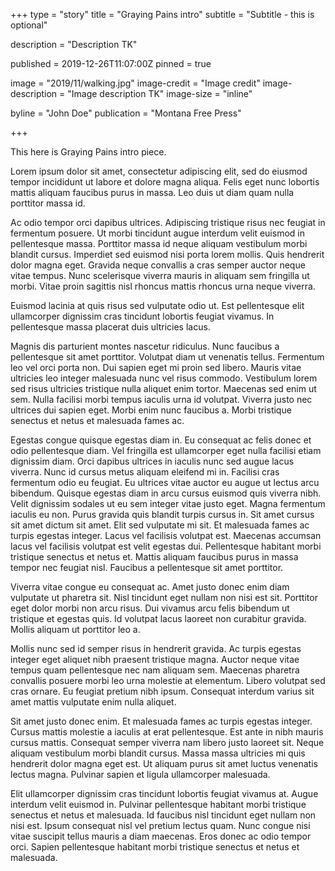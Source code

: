 +++
type = "story"
title = "Graying Pains intro"
subtitle = "Subtitle - this is optional"

description = "Description TK"

published = 2019-12-26T11:07:00Z
pinned = true

image = "2019/11/walking.jpg"
image-credit = "Image credit"
image-description = "Image description TK"
image-size = "inline"

byline = "John Doe"
publication = "Montana Free Press"

+++

This here is Graying Pains intro piece.

Lorem ipsum dolor sit amet, consectetur adipiscing elit, sed do eiusmod tempor incididunt ut labore et dolore magna aliqua. Felis eget nunc lobortis mattis aliquam faucibus purus in massa. Leo duis ut diam quam nulla porttitor massa id.

Ac odio tempor orci dapibus ultrices. Adipiscing tristique risus nec feugiat in fermentum posuere. Ut morbi tincidunt augue interdum velit euismod in pellentesque massa. Porttitor massa id neque aliquam vestibulum morbi blandit cursus. Imperdiet sed euismod nisi porta lorem mollis. Quis hendrerit dolor magna eget. Gravida neque convallis a cras semper auctor neque vitae tempus. Nunc scelerisque viverra mauris in aliquam sem fringilla ut morbi. Vitae proin sagittis nisl rhoncus mattis rhoncus urna neque viverra.

Euismod lacinia at quis risus sed vulputate odio ut. Est pellentesque elit ullamcorper dignissim cras tincidunt lobortis feugiat vivamus. In pellentesque massa placerat duis ultricies lacus.

Magnis dis parturient montes nascetur ridiculus. Nunc faucibus a pellentesque sit amet porttitor. Volutpat diam ut venenatis tellus. Fermentum leo vel orci porta non. Dui sapien eget mi proin sed libero. Mauris vitae ultricies leo integer malesuada nunc vel risus commodo. Vestibulum lorem sed risus ultricies tristique nulla aliquet enim tortor. Maecenas sed enim ut sem. Nulla facilisi morbi tempus iaculis urna id volutpat. Viverra justo nec ultrices dui sapien eget. Morbi enim nunc faucibus a. Morbi tristique senectus et netus et malesuada fames ac.

Egestas congue quisque egestas diam in. Eu consequat ac felis donec et odio pellentesque diam. Vel fringilla est ullamcorper eget nulla facilisi etiam dignissim diam. Orci dapibus ultrices in iaculis nunc sed augue lacus viverra. Nunc id cursus metus aliquam eleifend mi in. Facilisi cras fermentum odio eu feugiat. Eu ultrices vitae auctor eu augue ut lectus arcu bibendum. Quisque egestas diam in arcu cursus euismod quis viverra nibh. Velit dignissim sodales ut eu sem integer vitae justo eget. Magna fermentum iaculis eu non. Purus gravida quis blandit turpis cursus in. Sit amet cursus sit amet dictum sit amet. Elit sed vulputate mi sit. Et malesuada fames ac turpis egestas integer. Lacus vel facilisis volutpat est. Maecenas accumsan lacus vel facilisis volutpat est velit egestas dui. Pellentesque habitant morbi tristique senectus et netus et. Mattis aliquam faucibus purus in massa tempor nec feugiat nisl. Faucibus a pellentesque sit amet porttitor.

Viverra vitae congue eu consequat ac. Amet justo donec enim diam vulputate ut pharetra sit. Nisl tincidunt eget nullam non nisi est sit. Porttitor eget dolor morbi non arcu risus. Dui vivamus arcu felis bibendum ut tristique et egestas quis. Id volutpat lacus laoreet non curabitur gravida. Mollis aliquam ut porttitor leo a.

Mollis nunc sed id semper risus in hendrerit gravida. Ac turpis egestas integer eget aliquet nibh praesent tristique magna. Auctor neque vitae tempus quam pellentesque nec nam aliquam sem. Maecenas pharetra convallis posuere morbi leo urna molestie at elementum. Libero volutpat sed cras ornare. Eu feugiat pretium nibh ipsum. Consequat interdum varius sit amet mattis vulputate enim nulla aliquet.

Sit amet justo donec enim. Et malesuada fames ac turpis egestas integer. Cursus mattis molestie a iaculis at erat pellentesque. Est ante in nibh mauris cursus mattis. Consequat semper viverra nam libero justo laoreet sit. Neque aliquam vestibulum morbi blandit cursus. Massa massa ultricies mi quis hendrerit dolor magna eget est. Ut aliquam purus sit amet luctus venenatis lectus magna. Pulvinar sapien et ligula ullamcorper malesuada.

Elit ullamcorper dignissim cras tincidunt lobortis feugiat vivamus at. Augue interdum velit euismod in. Pulvinar pellentesque habitant morbi tristique senectus et netus et malesuada. Id faucibus nisl tincidunt eget nullam non nisi est. Ipsum consequat nisl vel pretium lectus quam. Nunc congue nisi vitae suscipit tellus mauris a diam maecenas. Eros donec ac odio tempor orci. Sapien pellentesque habitant morbi tristique senectus et netus et malesuada.